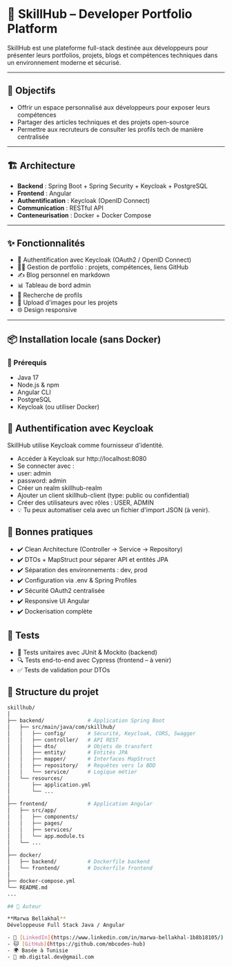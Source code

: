 # 🚀 SkillHub – Developer Portfolio Platform

SkillHub est une plateforme full-stack destinée aux développeurs pour présenter leurs portfolios, projets, blogs et compétences techniques dans un environnement moderne et sécurisé.

---

## 🧠 Objectifs

- Offrir un espace personnalisé aux développeurs pour exposer leurs compétences
- Partager des articles techniques et des projets open-source
- Permettre aux recruteurs de consulter les profils tech de manière centralisée

---

## 🏗️ Architecture

- **Backend** : Spring Boot + Spring Security + Keycloak + PostgreSQL
- **Frontend** : Angular
- **Authentification** : Keycloak (OpenID Connect)
- **Communication** : RESTful API
- **Conteneurisation** : Docker + Docker Compose

---
## ✨ Fonctionnalités

- 🔐 Authentification avec Keycloak (OAuth2 / OpenID Connect)
- 🧑‍💻 Gestion de portfolio : projets, compétences, liens GitHub
- ✍️ Blog personnel en markdown
- 📊 Tableau de bord admin
- 🔎 Recherche de profils
- 📁 Upload d'images pour les projets
- 🌐 Design responsive

---

## 📦 Installation locale (sans Docker)

### 🧩 Prérequis

- Java 17
- Node.js & npm
- Angular CLI
- PostgreSQL
- Keycloak (ou utiliser Docker)

## 🔐 Authentification avec Keycloak
SkillHub utilise Keycloak comme fournisseur d'identité.
- Accéder à Keycloak sur http://localhost:8080
- Se connecter avec :
- user: admin
- password: admin
- Créer un realm skillhub-realm
- Ajouter un client skillhub-client (type: public ou confidential)
- Créer des utilisateurs avec rôles : USER, ADMIN
- 💡 Tu peux automatiser cela avec un fichier d'import JSON (à venir).


## 📌 Bonnes pratiques
- ✔️ Clean Architecture (Controller → Service → Repository)
- ✔️ DTOs + MapStruct pour séparer API et entités JPA
- ✔️ Séparation des environnements : dev, prod
- ✔️ Configuration via .env & Spring Profiles
- ✔️ Sécurité OAuth2 centralisée
- ✔️ Responsive UI Angular
- ✔️ Dockerisation complète


## 🧪 Tests
- 🔬 Tests unitaires avec JUnit & Mockito (backend)
- 🔍 Tests end-to-end avec Cypress (frontend – à venir)
- ✅ Tests de validation pour DTOs



 ## 📁 Structure du projet
```bash
skillhub/
│
├── backend/              # Application Spring Boot
│   ├── src/main/java/com/skillhub/
│   │   ├── config/       # Sécurité, Keycloak, CORS, Swagger
│   │   ├── controller/   # API REST
│   │   ├── dto/          # Objets de transfert
│   │   ├── entity/       # Entités JPA
│   │   ├── mapper/       # Interfaces MapStruct
│   │   ├── repository/   # Requêtes vers la BDD
│   │   └── service/      # Logique métier
│   └── resources/
│       ├── application.yml
│       └── ...
│
├── frontend/             # Application Angular
│   ├── src/app/
│   │   ├── components/
│   │   ├── pages/
│   │   ├── services/
│   │   └── app.module.ts
│   └── ...
│
├── docker/
│   ├── backend/          # Dockerfile backend
│   └── frontend/         # Dockerfile frontend
│
├── docker-compose.yml
└── README.md
...

## 📖 Auteur

**Marwa Bellakhal**  
Développeuse Full Stack Java / Angular

- 💼 [LinkedIn](https://www.linkedin.com/in/marwa-bellakhal-1b8b18105/)
- 🐱 [GitHub](https://github.com/mbcodes-hub)
- 🌍 Basée à Tunisie
- 📧 mb.digital.dev@gmail.com

